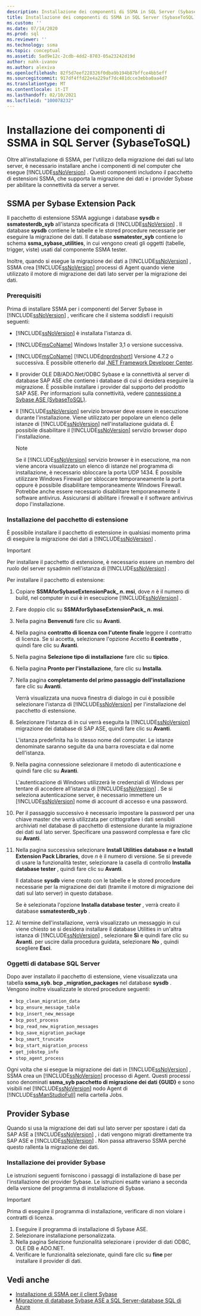 ```yaml
---
description: Installazione dei componenti di SSMA in SQL Server (SybaseToSQL)
title: Installazione dei componenti di SSMA in SQL Server (SybaseToSQL) | Microsoft Docs
ms.custom: ''
ms.date: 07/14/2020
ms.prod: sql
ms.reviewer: ''
ms.technology: ssma
ms.topic: conceptual
ms.assetid: 5ad9e12c-2cdb-4dd2-8703-05a23242d19d
author: nahk-ivanov
ms.author: alexiva
ms.openlocfilehash: 82f5d7eef228326f0dba9b194b87bffce4bb5eff
ms.sourcegitcommit: 917df4ffd22e4a229af7dc481dcce3ebba0aa4d7
ms.translationtype: MT
ms.contentlocale: it-IT
ms.lasthandoff: 02/10/2021
ms.locfileid: "100078232"
---
```

# <a name="installing-ssma-components-on-sql-server-sybasetosql"></a>Installazione dei componenti di SSMA in SQL Server (SybaseToSQL)

Oltre all'installazione di SSMA, per l'utilizzo della migrazione dei dati sul lato server, è necessario installare anche i componenti di nel computer che esegue [!INCLUDE[ssNoVersion](../../includes/ssnoversion-md.md)] . Questi componenti includono il pacchetto di estensioni SSMA, che supporta la migrazione dei dati e i provider Sybase per abilitare la connettività da server a server.

## <a name="ssma-for-sybase-extension-pack"></a>SSMA per Sybase Extension Pack

Il pacchetto di estensione SSMA aggiunge i database **sysdb** e **ssmatesterdb_syb** all'istanza specificata di [!INCLUDE[ssNoVersion](../../includes/ssnoversion-md.md)] . Il database **sysdb** contiene le tabelle e le stored procedure necessarie per eseguire la migrazione dei dati. Il database **ssmatester_syb** contiene lo schema **ssma_sybase_utilities**, in cui vengono creati gli oggetti (tabelle, trigger, viste) usati dal componente SSMA tester.

Inoltre, quando si esegue la migrazione dei dati a [!INCLUDE[ssNoVersion](../../includes/ssnoversion-md.md)] , SSMA crea [!INCLUDE[ssNoVersion](../../includes/ssnoversion-md.md)] processi di Agent quando viene utilizzato il motore di migrazione dei dati lato server per la migrazione dei dati.

### <a name="prerequisites"></a>Prerequisiti

Prima di installare SSMA per i componenti del Server Sybase in [!INCLUDE[ssNoVersion](../../includes/ssnoversion-md.md)] , verificare che il sistema soddisfi i requisiti seguenti:

- [!INCLUDE[ssNoVersion](../../includes/ssnoversion-md.md)] è installata l'istanza di.
- [!INCLUDE[msCoName](../../includes/msconame_md.md)] Windows Installer 3,1 o versione successiva.
- [!INCLUDE[msCoName](../../includes/msconame_md.md)] [!INCLUDE[dnprdnshort](../../includes/dnprdnshort_md.md)] Versione 4.7.2 o successiva. È possibile ottenerlo dal [.NET Framework Developer Center](https://go.microsoft.com/fwlink/?LinkId=48882).
- Il provider OLE DB/ADO.Net/ODBC Sybase e la connettività al server di database SAP ASE che contiene i database di cui si desidera eseguire la migrazione. È possibile installare i provider dal supporto del prodotto SAP ASE. Per informazioni sulla connettività, vedere [connessione a Sybase ASE &#40;SybaseToSQL&#41;](../../ssma/sybase/connecting-to-sybase-ase-sybasetosql.md).
- Il [!INCLUDE[ssNoVersion](../../includes/ssnoversion-md.md)] servizio browser deve essere in esecuzione durante l'installazione. Viene utilizzato per popolare un elenco delle istanze di [!INCLUDE[ssNoVersion](../../includes/ssnoversion-md.md)] nell'installazione guidata di. È possibile disabilitare il [!INCLUDE[ssNoVersion](../../includes/ssnoversion-md.md)] servizio browser dopo l'installazione.

  > [!NOTE]
  > Se il [!INCLUDE[ssNoVersion](../../includes/ssnoversion-md.md)] servizio browser è in esecuzione, ma non viene ancora visualizzato un elenco di istanze nel programma di installazione, è necessario sbloccare la porta UDP 1434. È possibile utilizzare Windows Firewall per sbloccare temporaneamente la porta oppure è possibile disabilitare temporaneamente Windows Firewall. Potrebbe anche essere necessario disabilitare temporaneamente il software antivirus. Assicurarsi di abilitare i firewall e il software antivirus dopo l'installazione.

### <a name="installing-the-extension-pack"></a>Installazione del pacchetto di estensione

È possibile installare il pacchetto di estensione in qualsiasi momento prima di eseguire la migrazione dei dati a [!INCLUDE[ssNoVersion](../../includes/ssnoversion-md.md)] .

> [!IMPORTANT]
> Per installare il pacchetto di estensione, è necessario essere un membro del ruolo del server sysadmin nell'istanza di [!INCLUDE[ssNoVersion](../../includes/ssnoversion-md.md)] .

Per installare il pacchetto di estensione:

1. Copiare **SSMAforSybaseExtensionPack_ *n*. msi**, dove *n* è il numero di build, nel computer in cui è in esecuzione [!INCLUDE[ssNoVersion](../../includes/ssnoversion-md.md)] .
2. Fare doppio clic su **SSMAforSybaseExtensionPack_ *n*. msi**.
3. Nella pagina **Benvenuti** fare clic su **Avanti**.
4. Nella pagina **contratto di licenza con l'utente finale** leggere il contratto di licenza. Se si accetta, selezionare l'opzione Accetto **il contratto** , quindi fare clic su **Avanti**.
5. Nella pagina **Selezione tipo di installazione** fare clic su **tipico**.
6. Nella pagina **Pronto per l'installazione**, fare clic su **Installa**.
7. Nella pagina **completamento del primo passaggio dell'installazione** fare clic su **Avanti**.

   Verrà visualizzata una nuova finestra di dialogo in cui è possibile selezionare l'istanza di [!INCLUDE[ssNoVersion](../../includes/ssnoversion-md.md)] per l'installazione del pacchetto di estensione.

8. Selezionare l'istanza di in cui verrà eseguita la [!INCLUDE[ssNoVersion](../../includes/ssnoversion-md.md)] migrazione dei database di SAP ASE, quindi fare clic su **Avanti**.

   L'istanza predefinita ha lo stesso nome del computer. Le istanze denominate saranno seguite da una barra rovesciata e dal nome dell'istanza.

9. Nella pagina connessione selezionare il metodo di autenticazione e quindi fare clic su **Avanti**.

   L'autenticazione di Windows utilizzerà le credenziali di Windows per tentare di accedere all'istanza di [!INCLUDE[ssNoVersion](../../includes/ssnoversion-md.md)] . Se si seleziona autenticazione server, è necessario immettere un [!INCLUDE[ssNoVersion](../../includes/ssnoversion-md.md)] nome di account di accesso e una password.

10. Per il passaggio successivo è necessario impostare la password per una chiave master che verrà utilizzata per crittografare i dati sensibili archiviati nel database di pacchetto di estensione durante la migrazione dei dati sul lato server. Specificare una password complessa e fare clic su **Avanti**.

11. Nella pagina successiva selezionare **Install Utilities database *n* e Install Extension Pack Libraries**, dove *n* è il numero di versione. Se si prevede di usare la funzionalità tester, selezionare la casella di controllo **Installa database tester** , quindi fare clic su **Avanti**.

    Il database **sysdb** viene creato con le tabelle e le stored procedure necessarie per la migrazione dei dati (tramite il motore di migrazione dei dati sul lato server) in questo database.

    Se è selezionata l'opzione **Installa database tester** , verrà creato il database **ssmatesterdb_syb** .

12. Al termine dell'installazione, verrà visualizzato un messaggio in cui viene chiesto se si desidera installare il database Utilities in un'altra istanza di [!INCLUDE[ssNoVersion](../../includes/ssnoversion-md.md)] , selezionare **Sì** e quindi fare clic su **Avanti**. per uscire dalla procedura guidata, selezionare **No** , quindi scegliere **Esci**.

### <a name="sql-server-database-objects"></a>Oggetti di database SQL Server

Dopo aver installato il pacchetto di estensione, viene visualizzata una tabella **ssma_syb. bcp _migration_packages** nel database **sysdb** . Vengono inoltre visualizzate le stored procedure seguenti:

- `bcp_clean_migration_data`
- `bcp_ensure_message_table`
- `bcp_insert_new_message`
- `bcp_post_process`
- `bcp_read_new_migration_messages`
- `bcp_save_migration_package`
- `bcp_smart_truncate`
- `bcp_start_migration_process`
- `get_jobstep_info`
- `stop_agent_process`

Ogni volta che si esegue la migrazione dei dati in [!INCLUDE[ssNoVersion](../../includes/ssnoversion-md.md)] , SSMA crea un [!INCLUDE[ssNoVersion](../../includes/ssnoversion-md.md)] processo di Agent. Questi processi sono denominati **ssma_syb pacchetto di migrazione dei dati {GUID}** e sono visibili nel [!INCLUDE[ssNoVersion](../../includes/ssnoversion-md.md)] nodo Agent di [!INCLUDE[ssManStudioFull](../../includes/ssmanstudiofull-md.md)] nella cartella Jobs.  

## <a name="sybase-providers"></a>Provider Sybase

Quando si usa la migrazione dei dati sul lato server per spostare i dati da SAP ASE a [!INCLUDE[ssNoVersion](../../includes/ssnoversion-md.md)] , i dati vengono migrati direttamente tra SAP ASE e [!INCLUDE[ssNoVersion](../../includes/ssnoversion-md.md)] . Non passa attraverso SSMA perché questo rallenta la migrazione dei dati.

### <a name="installing-the-sybase-providers"></a>Installazione dei provider Sybase

Le istruzioni seguenti forniscono i passaggi di installazione di base per l'installazione dei provider Sybase. Le istruzioni esatte variano a seconda della versione del programma di installazione di Sybase.

> [!IMPORTANT]
> Prima di eseguire il programma di installazione, verificare di non violare i contratti di licenza.

1. Eseguire il programma di installazione di Sybase ASE.
2. Selezionare installazione personalizzata.
3. Nella pagina Selezione funzionalità selezionare i provider di dati ODBC, OLE DB e ADO.NET.
4. Verificare le funzionalità selezionate, quindi fare clic su **fine** per installare il provider di dati.

## <a name="see-also"></a>Vedi anche

- [Installazione di SSMA per il client Sybase](../../ssma/sybase/installing-ssma-for-sybase-client-sybasetosql.md)
- [Migrazione di database Sybase ASE a SQL Server-database SQL di Azure](../../ssma/sybase/migrating-sybase-ase-databases-to-sql-server-azure-sql-db-sybasetosql.md)
